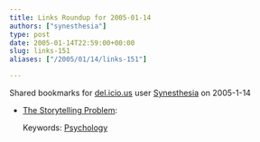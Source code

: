 ```yaml
---
title: Links Roundup for 2005-01-14
authors: ["synesthesia"]
type: post
date: 2005-01-14T22:59:00+00:00
slug: links-151 
aliases: ["/2005/01/14/links-151"]

---
```

Shared bookmarks for [del.icio.us][1] user  [Synesthesia][2] on 2005-1-14

  * [The Storytelling Problem][3]:
   
    Keywords: [Psychology][4]

 [1]: https://del.icio.us/
 [2]: https://del.icio.us/synesthesia
 [3]: https://www.elearningpost.com/archives/007025.asp "https://www.elearningpost.com/archives/007025.asp"
 [4]: https://del.icio.us/synesthesia/Psychology